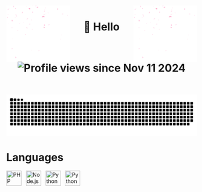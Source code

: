 <img src="resources/animation.gif" align="left" width="168" height="148"/>
<img src="resources/animation.gif" align="right" width="168" height="148"/>

<div align="center">
  
# 👋 Hello <br><br><img src="https://komarev.com/ghpvc/?username=ApTyp4uK1337&color=blue" title="Profile views since Nov 11 2024"/><br><br>
  
</div>

<img src="https://raw.githubusercontent.com/platane/snk/output/github-contribution-grid-snake-dark.svg" align="center"/>

# Languages
<img src="https://cdn.jsdelivr.net/gh/devicons/devicon@latest/icons/php/php-original.svg" title="PHP" width="40" height="40" />
&nbsp;
<img src="https://cdn.jsdelivr.net/gh/devicons/devicon@latest/icons/nodejs/nodejs-original.svg" title="Node.js" width="40" height="40" />
&nbsp;
<img src="https://cdn.jsdelivr.net/gh/devicons/devicon@latest/icons/nodejs/nodejs-original.svg" title="Python" width="40" height="40" />
&nbsp;
<img src="https://cdn.jsdelivr.net/gh/devicons/devicon@latest/icons/nodejs/nodejs-original.svg" title="Python" width="40" height="40" />
